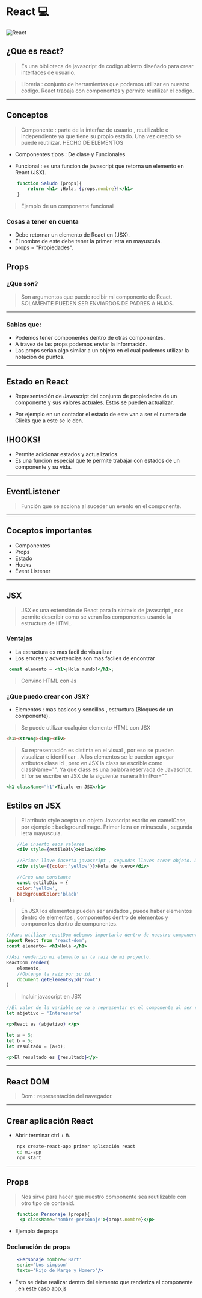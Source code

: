 # React 💻

![React](https://develop.spacemacs.org/layers/+frameworks/react/img/react.png)

## ¿Que es react?

> Es una biblioteca de javascript de codigo abierto diseñado para crear interfaces de usuario.

>Libreria : conjunto de herramientas que podemos utilizar en nuestro codigo. 
React trabaja con componentes y permite reutilizar el codigo. 

---
## Conceptos

> Componente : parte de la interfaz de usuario , reutilizable e independiente ya que tiene su propio estado. Una vez creado se puede reutilizar. HECHO DE ELEMENTOS

* Componentes tipos : De clase y Funcionales

* Funcional : es una funcion de javascript que retorna un elemento en React (JSX).

```jsx
    function Saludo (props){
        return <h1> ¡Hola, {props.nombre}!</h1>
    }
```
> Ejemplo de un componente funcional

### Cosas a tener en cuenta 
* Debe retornar un elemento de React en (JSX).
* El nombre de este debe tener la primer letra en mayuscula.
* props = "Propiedades".

## Props
### ¿Que son?
> Son argumentos que puede recibir mi componente de React. SOLAMENTE PUEDEN SER ENVIARDOS DE PADRES A HIJOS.
---
### Sabias que:
* Podemos tener componentes dentro de otras componentes.
* A travez de las props podemos enviar la información.
* Las props serian algo similar a un objeto en el cual podemos utilizar la notación de puntos.
---
## Estado en React

* Representación de Javascript del conjunto de propiedades de un componente y sus valores actuales. Estos se pueden actualizar.

* Por ejemplo en un contador el estado de este van a ser el numero de Clicks que a este se le den.

## !HOOKS!
* Permite adicionar estados y actualizarlos.
* Es una funcion especial que te permite trabajar con estados de un componente y su vida.

---

## EventListener
> Función que se acciona al suceder un evento en el componente.
---

## Coceptos importantes 
+ Componentes
+ Props
+ Estado
+ Hooks
+ Event Listener

---

## JSX

> JSX es una extensión de React para la sintaxis de javascript , nos permite describir como se veran los componentes usando la estructura de HTML.
### Ventajas
* La estructura es mas facil de visualizar
* Los errores y advertencias son mas faciles de encontrar

```jsx
 const elemento = <h1>¡Hola mundo!</h1>;
```
> Convino HTML con Js

### ¿Que puedo crear con JSX?

* Elementos : mas basicos y sencillos , estructura (Bloques de un componente).

> Se puede utilizar cualquier elemento HTML con JSX

```html
<h1><strong><img><div>
```
> Su representación es distinta en el visual , por eso se pueden visualizar e identificar .
A los elementos se le pueden agregar atributos clase id , pero en JSX la class se escrible como className="". Ya que class es una palabra reservada de Javascript. El for se escribe en JSX de la siguiente manera htmlFor=""

```jsx
<h1 className="h1">Titulo en JSX</h1>
```

## Estilos en JSX

> El atributo style acepta un objeto Javascript escrito en camelCase, por ejemplo : backgroundImage. Primer letra en minuscula , segunda letra mayuscula.

```jsx
    //Le inserto esos valores
    <div style={estiloDiv}>Hola</div>

    //Primer llave inserta javascript , segundas llaves crear objeto. De esta manera se agrega estilo en linea
    <div style={{color:'yellow'}}>Hola de nuevo</div>

    //Creo una constante
    const estiloDiv = {
    color:'yellow',
    backgroundColor:'black'
 };

```
> En JSX los elementos pueden ser anidados , puede haber elementos dentro de elementos , componentes dentro de elementos y componentes dentro de componentes.

```jsx
//Para utilizar reactDom debemos importarlo dentro de nuestro componente
import React from 'react-dom';
const elemento= <h1>Hola </h1>

//Asi renderizo mi elemento en la raiz de mi proyecto.
ReactDom.render(
    elemento,
    //Obtengo la raiz por su id.
    document.getElementById('root')
)
```
> Incluir javascript en JSX
```jsx
//El valor de la variable se va a representar en el componente al ser renderizado
let abjetivo = 'Interesante'

<p>React es {abjetivo} </p>

let a = 5;
let b = 5;
let resultado = (a+b);

<p>El resultado es {resultado}</p>


```
---
## React DOM

> Dom : representación del navegador.

---
## Crear aplicación React
* Abrir terminar ctrl + ñ.
```sh
    npx create-react-app primer aplicación react
    cd mi-app
    npm start
```
---
## Props 

> Nos sirve para hacer que nuestro componente sea reutilizable con otro tipo de contenid.

```jsx
    function Personaje (props){
     <p className='nombre-personaje'>{props.nombre}</p>
```
* Ejemplo de props

### Declaración de props

```jsx
    <Personaje nombre='Bart'
    serie='Los simpson'
    texto='Hijo de Marge y Homero'/>
```
* Esto se debe realizar dentro del elemento que renderiza el componente , en este caso app.js